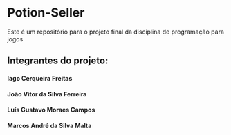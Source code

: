 # Potion-Seller
Este é um repositório para o projeto final da disciplina de programação para jogos

## Integrantes do projeto:

#### Iago Cerqueira Freitas
#### João Vitor da Silva Ferreira
#### Luís Gustavo Moraes Campos
#### Marcos André da Silva Malta
